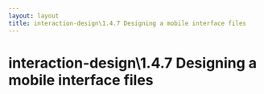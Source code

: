 ```yaml
---
layout: layout
title: interaction-design\1.4.7 Designing a mobile interface files
---
```


# interaction-design\1.4.7 Designing a mobile interface files


